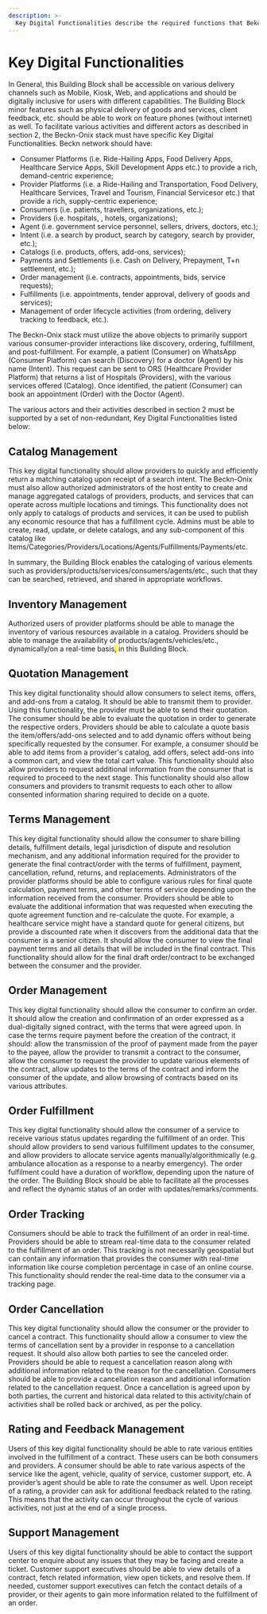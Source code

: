 ```yaml
---
description: >-
  Key Digital Functionalities describe the required functions that Bekcn-Onix should be able to perform.
---
```


# Key Digital Functionalities

In General, this Building Block shall be accessible on various delivery channels such as Mobile, Kiosk, Web, and applications and should be digitally inclusive for users with different capabilities. The Building Block minor features such as physical delivery of goods and services, client feedback, etc. should be able to work on feature phones (without internet) as well. To facilitate various activities and different actors as described in section 2, the Beckn-Onix stack must have specific Key Digital Functionalities. Beckn network should have:

* Consumer Platforms (i.e. Ride-Hailing Apps, Food Delivery Apps, Healthcare Service Apps, Skill Development Apps etc.) to provide a rich, demand-centric experience;
* Provider Platforms (i.e. a Ride-Hailing and Transportation,  Food Delivery, Healthcare Services, Travel and Tourism, Financial Servicesor etc.) that provide a rich, supply-centric experience;
* Consumers (i.e. patients, travellers, organizations, etc.);
* Providers (i.e. hospitals, , hotels, organizations);
* Agent (i.e. government service personnel, sellers, drivers, doctors, etc.);
* Intent (i.e. a search by product, search by category, search by provider, etc.);
* Catalogs (i.e. products, offers, add-ons, services);
* Payments and Settlements (i.e. Cash on Delivery, Prepayment, T+n settlement, etc.);
* Order management (i.e. contracts, appointments, bids, service requests);
* Fulfillments (i.e. appointments, tender approval, delivery of goods and services);
* Management of order lifecycle activities (from ordering, delivery tracking to feedback, etc.).

The Beckn-Onix stack must utilize the above objects to primarily support various consumer-provider interactions like discovery, ordering, fulfillment, and post-fulfillment. For example, a patient (Consumer) on WhatsApp (Consumer Platform) can search (Discovery) for a doctor (Agent) by his name (Intent). This request can be sent to ORS (Healthcare Provider Platform) that returns a list of Hospitals (Providers), with the various services offered (Catalog). Once identified, the patient (Consumer) can book an appointment (Order) with the Doctor (Agent).

The various actors and their activities described in section 2 must be supported by a set of non-redundant, Key Digital Functionalities listed below:

## Catalog Management

This key digital functionality should allow providers to quickly and efficiently return a matching catalog upon receipt of a search intent. The Beckn-Onix must also allow authorized administrators of the host entity to create and manage aggregated catalogs of providers, products, and services that can operate across multiple locations and timings. This functionality does not only apply to catalogs of products and services, it can be used to publish any economic resource that has a fulfillment cycle. Admins must be able to create, read, update, or delete catalogs, and any sub-component of this catalog like Items/Categories/Providers/Locations/Agents/Fulfillments/Payments/etc.

In summary, the Building Block enables the cataloging of various elements such as providers/products/services/consumers/agents/etc., such that they can be searched, retrieved, and shared in appropriate workflows.&#x20;

## Inventory Management

Authorized users of provider platforms should be able to manage the inventory of various resources available in a catalog. Providers should be able to manage the availability of products/agents/vehicles/etc., dynamically/on a real-time basis<mark style="color:blue;">,</mark> in this Building Block.

## Quotation Management

This key digital functionality should allow consumers to select items, offers, and add-ons from a catalog. It should be able to transmit them to provider. Using this functionality, the provider must be able to send their quotation. The consumer should be able to evaluate the quotation in order to generate the respective orders. Providers should be able to calculate a quote basis the item/offers/add-ons selected and to add dynamic offers without being specifically requested by the consumer. For example, a consumer should be able to add items from a provider's catalog, add offers, select add-ons into a common cart, and view the total cart value. This functionality should also allow providers to request additional information from the consumer that is required to proceed to the next stage. This functionality should also allow consumers and providers to transmit requests to each other to allow consented information sharing required to decide on a quote.

## Terms Management

This key digital functionality should allow the consumer to share billing details, fulfillment details, legal jurisdiction of dispute and resolution mechanism, and any additional information required for the provider to generate the final contract/order with the terms of fulfillment, payment, cancellation, refund, returns, and replacements. Administrators of the provider platforms should be able to configure various rules for final quote calculation, payment terms, and other terms of service depending upon the information received from the consumer. Providers should be able to evaluate the additional information that was requested when executing the quote agreement function and re-calculate the quote. For example, a healthcare service might have a standard quote for general citizens, but provide a discounted rate when it discovers from the additional data that the consumer is a senior citizen. It should allow the consumer to view the final payment terms and all details that will be included in the final contract. This functionality should allow for the final draft order/contract to be exchanged between the consumer and the provider.

## Order Management

This key digital functionality should allow the consumer to confirm an order. It should allow the creation and confirmation of an order expressed as a dual-digitally signed contract, with the terms that were agreed upon. In case the terms require payment before the creation of the contract, it should: allow the transmission of the proof of payment made from the payer to the payee, allow the provider to transmit a contract to the consumer, allow the consumer to request the provider to update various elements of the contract, allow updates to the terms of the contract and inform the consumer of the update, and allow browsing of contracts based on its various attributes.

## Order Fulfillment&#x20;

This key digital functionality should allow the consumer of a service to receive various status updates regarding the fulfillment of an order. This should allow providers to send various fulfillment updates to the consumer, and allow providers to allocate service agents manually/algorithmically (e.g. ambulance allocation as a response to a nearby emergency). The order fulfilment could have a duration of workflow, depending upon the nature of the order. The Building Block should be able to facilitate all the processes and reflect the dynamic status of an order with updates/remarks/comments.

## Order Tracking&#x20;

Consumers should be able to track the fulfillment of an order in real-time. Providers should be able to stream real-time data to the consumer related to the fulfillment of an order. This tracking is not necessarily geospatial but can contain any information that provides the consumer with real-time information like course completion percentage in case of an online course. This functionality should render the real-time data to the consumer via a tracking page.&#x20;

## Order Cancellation

This key digital functionality should allow the consumer or the provider to cancel a contract. This functionality should allow a consumer to view the terms of cancellation sent by a provider in response to a cancellation request. It should also allow both parties to see the canceled order. Providers should be able to request a cancellation reason along with additional information related to the reason for the cancellation. Consumers should be able to provide a cancellation reason and additional information related to the cancellation request. Once a cancellation is agreed upon by both parties, the current and historical data related to this activity/chain of activities shall be rolled back or archived, as per the policy.

## Rating and Feedback Management

Users of this key digital functionality should be able to rate various entities involved in the fulfillment of a contract.  These users can be both consumers and providers. A consumer should be able to rate various aspects of the service like the agent, vehicle, quality of service, customer support, etc. A provider’s agent should be able to rate the consumer as well. Upon receipt of a rating, a provider can ask for additional feedback related to the rating. This means that the activity can occur throughout the cycle of various activities, not just at the end of a single process.

## Support Management

Users of this key digital functionality should be able to contact the support center to enquire about any issues that they may be facing and create a ticket. Customer support executives should be able to view details of a contract, fetch related information, view open tickets, and resolve them. If needed, customer support executives can fetch the contact details of a provider, or their agents to gain more information related to the fulfillment of an order.&#x20;


